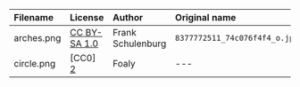 | Filename   | License           | Author            | Original name                 | Link                                                        |
|:-----------|:------------------|:------------------|:------------------------------|:------------------------------------------------------------|
| arches.png | [CC BY-SA 1.0][1] | Frank Schulenburg | `8377772511_74c076f4f4_o.jpg` | https://www.flickr.com/photos/frank_schulenburg/8377772511/ |
| circle.png | [CC0] [2]         | Foaly             | ---                           | Image was created for this game                             |


[1]: https://creativecommons.org/licenses/by-sa/2.0/
[2]: https://creativecommons.org/publicdomain/zero/1.0/
